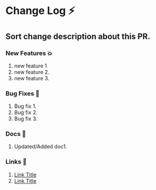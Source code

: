 # Change Log :zap:
## Sort change description about this PR.

### New Features 💥 
1. new feature 1 
2. new feature 2.
3. new feature 3.

### Bug Fixes 🐞 
1. Bug fix 1.
2. Bug fix 2.
3. Bug fix 3.

### Docs 📜 
1. Updated/Added doc1.

### Links 🔗 
1. [Link Title](URL)
2. [Link Title](URL)


